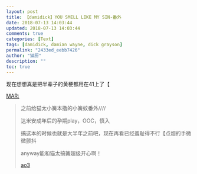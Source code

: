 ```yaml
---
layout: post
title: 【damidick】YOU SMELL LIKE MY SIN-番外
date: 2018-07-13 14:03:44
updated: 2018-07-13 14:03:44
comments: true
categories: [Text]
tags: [damidick, damian wayne, dick grayson]
permalink: "2433ed_eebb7426"
author: "猫厨"
description: ""
toc: true
---
```


<p>现在想想真是把半辈子的黄梗都用在41上了【</p> 
<p reblogfrom="reblogfrom"  ><a target="_blank" href="https://tundra1.lofter.com/post/20bfd7_eebb1746"  >MAR:</a></p> 
<blockquote> 
 <p>之前给猫太小簧本撸的小簧蚊番外////</p> 
 <p>达米安成年后的孕期play，OOC，慎入</p> 
 <p>搞这本的时候也就是大半年之前吧，现在再看已经羞耻得不行【点烟的手微微颤抖</p> 
 <p>anyway能和猫太搞簧超级开心啊！</p> 
 <p><a target="_blank" rel="nofollow" href="https://archiveofourown.org/works/15275577"  >ao3</a></p> 
</blockquote>